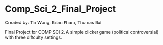 # Comp_Sci_2_Final_Project
Created by: Tin Wong, Brian Pham, Thomas Bui  

Final Project for COMP SCI 2. A simple clicker game (political controversial) with three diffculty settings. 
